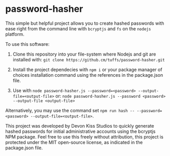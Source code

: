 # password-hasher

This simple but helpful project allows you to create hashed passwords with ease right from the command line with `bcryptjs` and `fs` on the `nodejs` platform.

To use this software:

1. Clone this repository into your file-system where Nodejs and git are installed with: `git clone https://github.cm/tuffs/password-hasher.git`

2. Install the project dependecies with `npm i` or your package manager of choices installation command using the references in the package.json file. 

3. Use with `node password-hasher.js --password=<password> --output-file=<output-file>` or: `node password-hasher.js --password <password> --output-file <output-file>` 

Alternatively, you may use the command set `npm run hash -- --password=<password> --output-file=<output-file>`. 

This project was developed by Devon Kiss Studios to quickly generate hashed passwords for initial administrative accounts using the bcryptjs NPM package. Feel free to use this freely without attribution, this project is protected under the MIT open-source license, as indicated in the package.json file.
